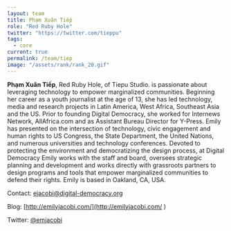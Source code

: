 ```yaml
---
layout: team
title: Phạm Xuân Tiếp
role: "Red Ruby Hole"
twitter: "https://twitter.com/tieppu"
tags:
  - core
current: true
permalink: /team/tiep
image: "/assets/rank/rank_20.gif"
---
```


**Phạm Xuân Tiếp**, Red Ruby Hole, of Tiepu Studio. is passionate about leveraging technology to empower marginalized communities. Beginning her career as a youth journalist at the age of 13, she has led technology, media and research projects in Latin America, West Africa, Southeast Asia and the US. Prior to founding Digital Democracy, she worked for Internews Network, AllAfrica.com and as Assistant Bureau Director for Y-Press. Emily has presented on the intersection of technology, civic engagement and human rights to US Congress, the State Department, the United Nations, and numerous universities and technology conferences. Devoted to protecting the environment and democratizing the design process, at Digital Democracy Emily works with the staff and board, oversees strategic planning and development and works directly with grassroots partners to design programs and tools that empower marginalized communities to defend their rights. Emily is based in Oakland, CA, USA.

Contact: [ejacobi@digital-democracy.org](mailto:ejacobi@digital-democracy.org)

Blog: [http://emilyjacobi.com/](http://emilyjacobi.com/ )

Twitter: [@emjacobi](https://twitter.com/emjacobi)
